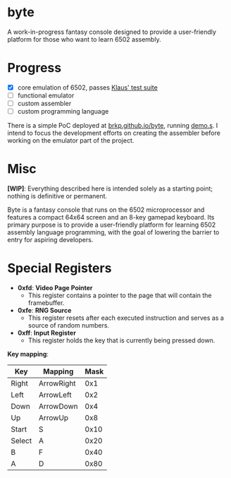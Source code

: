 # byte

A work-in-progress fantasy console designed to provide a user-friendly platform for those who want to learn 6502 assembly.

# Progress

- [x] core emulation of 6502, passes [Klaus' test suite](https://github.com/Klaus2m5/6502_65C02_functional_tests)
- [ ] functional emulator
- [ ] custom assembler
- [ ] custom programming language

There is a simple PoC deployed at [brkp.github.io/byte](https://brkp.github.io/byte), running [demo.s](byte_emu/assets/demo.s). I intend to focus the development efforts on creating the assembler before working on the emulator part of the project.

# Misc

**[WIP]**: Everything described here is intended solely as a starting point; nothing is definitive or permanent.

Byte is a fantasy console that runs on the 6502 microprocessor and features a compact 64x64 screen and an 8-key gamepad keyboard. Its primary purpose is to provide a user-friendly platform for learning 6502 assembly language programming, with the goal of lowering the barrier to entry for aspiring developers.

# Special Registers

* **0xfd**: **Video Page Pointer**
  -  This register contains a pointer to the page that will contain the framebuffer.
* **0xfe**: **RNG Source**
  - This register resets after each executed instruction and serves as a source of random numbers.
* **0xff**: **Input Register**
  - This register holds the key that is currently being pressed down.

**Key mapping**:

| Key    | Mapping    | Mask |
|--------|------------|------|
| Right  | ArrowRight | 0x1  |
| Left   | ArrowLeft  | 0x2  |
| Down   | ArrowDown  | 0x4  |
| Up     | ArrowUp    | 0x8  |
| Start  | S          | 0x10 |
| Select | A          | 0x20 |
| B      | F          | 0x40 |
| A      | D          | 0x80 |
